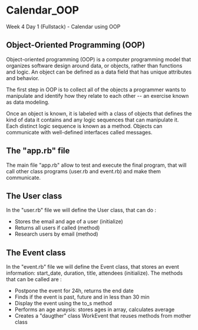 # Calendar_OOP
Week 4 Day 1 (Fullstack) - Calendar using OOP

## Object-Oriented Programming (OOP)

Object-oriented programming (OOP) is a computer programming model that organizes software design around data, or objects, rather than functions and logic. An object can be defined as a data field that has unique attributes and behavior.

The first step in OOP is to collect all of the objects a programmer wants to manipulate and identify how they relate to each other -- an exercise known as data modeling.

Once an object is known, it is labeled with a class of objects that defines the kind of data it contains and any logic sequences that can manipulate it. Each distinct logic sequence is known as a method. Objects can communicate with well-defined interfaces called messages.

## The "app.rb" file

The main file "app.rb" allow to test and execute the final program, that will call other class programs (user.rb and event.rb) and make them communicate.

## The User class

In the "user.rb" file we will define the User class, that can do :
- Stores the email and age of a user (initialize)
- Returns all users if called (method)
- Research users by email (method)

## The Event class

In the "event.rb" file we will define the Event class, that stores an event information: start_date, duration, title, attendees (initialize).
The methods that can be called are :
- Postpone the event for 24h, returns the end date
- Finds if the event is past, future and in less than 30 min
- Display the event using the to_s method
- Performs an age anaysis: stores ages in array, calculates average
- Creates a "daugther" class WorkEvent that reuses methods from mother class